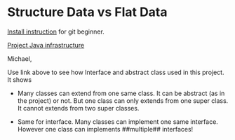 # Structure Data vs Flat Data

[Install instruction](doc/install.md) for git beginner.

[Project Java infrastructure](doc/infrastructure.md)

Michael, 

Use link above to see how Interface and abstract class used in this project.
It shows 

* Many classes can extend from one same class. It can be abstract (as in the project) or not. 
But one class can only extends from one super class. It cannot extends from two super classes.

* Same for interface. Many classes can implement one same interface. However 
one class can implements ##multiple## interfaces!




